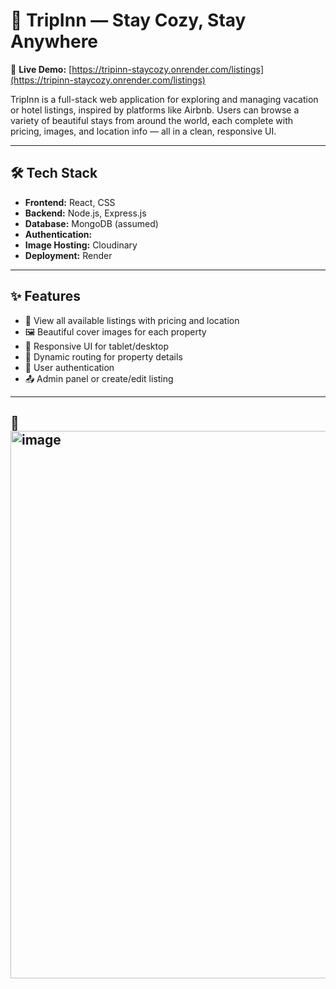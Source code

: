 # 🏨 TripInn — Stay Cozy, Stay Anywhere

🚀 **Live Demo:** [https://tripinn-staycozy.onrender.com/listings](https://tripinn-staycozy.onrender.com/listings)

TripInn is a full-stack web application for exploring and managing vacation or hotel listings, inspired by platforms like Airbnb. Users can browse a variety of beautiful stays from around the world, each complete with pricing, images, and location info — all in a clean, responsive UI.

---

## 🛠 Tech Stack

- **Frontend:** React, CSS 
- **Backend:** Node.js, Express.js
- **Database:** MongoDB (assumed)
- **Authentication:** 
- **Image Hosting:** Cloudinary 
- **Deployment:** Render

---

## ✨ Features

- 🏡 View all available listings with pricing and location
- 🖼️ Beautiful cover images for each property
- 📱 Responsive UI for tablet/desktop
- 📍 Dynamic routing for property details 
- 🔐 User authentication 
- 📤 Admin panel or create/edit listing 

---

## 📂 <img width="1882" height="876" alt="image" src="https://github.com/user-attachments/assets/a17cb608-6fc1-442c-b592-18a8886c8447" />



